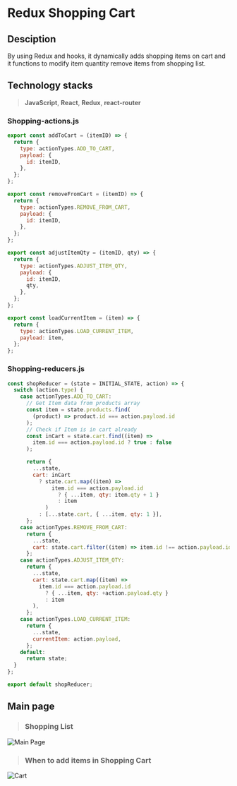 # Redux Shopping Cart


## Desciption

By using Redux and hooks, it dynamically adds shopping items on cart and it functions to modify item quantity remove items from shopping list. 


## Technology stacks
>
> **JavaScript**, **React**, **Redux**, **react-router**
> 



### Shopping-actions.js

```js
export const addToCart = (itemID) => {
  return {
    type: actionTypes.ADD_TO_CART,
    payload: {
      id: itemID,
    },
  };
};

export const removeFromCart = (itemID) => {
  return {
    type: actionTypes.REMOVE_FROM_CART,
    payload: {
      id: itemID,
    },
  };
};

export const adjustItemQty = (itemID, qty) => {
  return {
    type: actionTypes.ADJUST_ITEM_QTY,
    payload: {
      id: itemID,
      qty,
    },
  };
};

export const loadCurrentItem = (item) => {
  return {
    type: actionTypes.LOAD_CURRENT_ITEM,
    payload: item,
  };
};

```

### Shopping-reducers.js

```js
const shopReducer = (state = INITIAL_STATE, action) => {
  switch (action.type) {
    case actionTypes.ADD_TO_CART:
      // Get Item data from products array
      const item = state.products.find(
        (product) => product.id === action.payload.id
      );
      // Check if Item is in cart already
      const inCart = state.cart.find((item) =>
        item.id === action.payload.id ? true : false
      );

      return {
        ...state,
        cart: inCart
          ? state.cart.map((item) =>
              item.id === action.payload.id
                ? { ...item, qty: item.qty + 1 }
                : item
            )
          : [...state.cart, { ...item, qty: 1 }],
      };
    case actionTypes.REMOVE_FROM_CART:
      return {
        ...state,
        cart: state.cart.filter((item) => item.id !== action.payload.id),
      };
    case actionTypes.ADJUST_ITEM_QTY:
      return {
        ...state,
        cart: state.cart.map((item) =>
          item.id === action.payload.id
            ? { ...item, qty: +action.payload.qty }
            : item
        ),
      };
    case actionTypes.LOAD_CURRENT_ITEM:
      return {
        ...state,
        currentItem: action.payload,
      };
    default:
      return state;
  }
};

export default shopReducer;
```

## Main page
> ### Shopping List

![Main Page](https://user-images.githubusercontent.com/65743649/134886435-3d99506f-c43b-43ac-b191-bed0e0911dd5.JPG)

>
>
> ### When to add items in Shopping Cart
![Cart](https://user-images.githubusercontent.com/65743649/134886748-1ef0b057-87b7-459a-9dae-26b9b9d5a86f.JPG)


